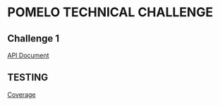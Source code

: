# POMELO TECHNICAL CHALLENGE

## Challenge 1

[API Document](http://localhost:3000/documentation#/challenges/postChallengesPart1)

## TESTING

[Coverage](./coverage.html)
